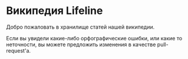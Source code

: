 # Википедия Lifeline

Добро пожаловать в хранилище статей нашей википедии. 

Если вы увидели какие-либо орфографические ошибки, или какие то неточности, вы можете предложить изменения в качестве pull-request'a. 